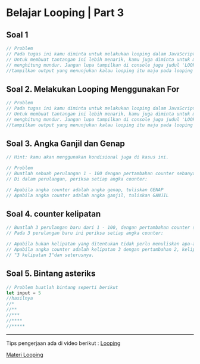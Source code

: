 # Belajar Looping | Part 3
## Soal 1

```js
// Problem
// Pada tugas ini kamu diminta untuk melakukan looping dalam JavaScript dengan menggunakan syntax while. 
// Untuk membuat tantangan ini lebih menarik, kamu juga diminta untuk membuat suatu looping yang menghitung maju dan 
// menghitung mundur. Jangan lupa tampilkan di console juga judul 'LOOPING PERTAMA' dan 'LOOPING KEDUA'.
//tampilkan output yang menunjukan kalau looping itu maju pada looping pertama dan mundur pada looping kedua
```
## Soal 2. Melakukan Looping Menggunakan For
```js
// Problem
// Pada tugas ini kamu diminta untuk melakukan looping dalam JavaScript dengan menggunakan syntax for. 
// Untuk membuat tantangan ini lebih menarik, kamu juga diminta untuk membuat suatu looping yang menghitung maju dan 
// menghitung mundur. Jangan lupa tampilkan di console juga judul 'LOOPING PERTAMA' dan 'LOOPING KEDUA'.
//tampilkan output yang menunjukan kalau looping itu maju pada looping pertama dan mundur pada looping kedua
```
## Soal 3. Angka Ganjil dan Genap

```js
// Hint: kamu akan menggunakan kondisional juga di kasus ini.

// Problem
// Buatlah sebuah perulangan 1 - 100 dengan pertambahan counter sebanyak 1
// Di dalam perulangan, periksa setiap angka counter:

// Apabila angka counter adalah angka genap, tuliskan GENAP
// Apabila angka counter adalah angka ganjil, tuliskan GANJIL
```
## Soal 4. counter kelipatan
```js
// Buatlah 3 perulangan baru dari 1 - 100, dengan pertambahan counter sebesar 2, 5, dan 9.
// Pada 3 perulangan baru ini periksa setiap angka counter:

// Apabila bukan kelipatan yang ditentukan tidak perlu menuliskan apa-apa
// Apabila angka counter adalah kelipatan 3 dengan pertambahan 2, kelipatan 6 dengan pertambahan 5, dan kelipatan 10 dengan pertambahan 9, tuliskan:
// "3 kelipatan 3"dan seterusnya.
```
## Soal 5. Bintang asteriks
```js
// Problem buatlah bintang seperti berikut
let input = 5
//hasilnya
//*
//**
//***
//****
//*****
```

---
Tips pengerjaan ada di video berikut :
[Looping](https://youtu.be/kyobpgoqx2c)

[Materi Looping](../../study-materials/part5/README.md)